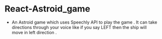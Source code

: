# React-Astroid_game
- An Astroid game which uses Speechly API to play the game . It can take directions through your voice like if you say LEFT then the ship will move in left direction .

